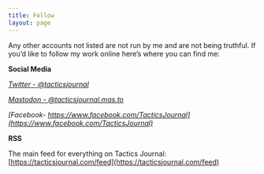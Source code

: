 ```yaml
---
title: Follow
layout: page
---
```


Any other accounts not listed are not run by me and are not being truthful. If you’d like to follow my work online here’s where you can find me:

**Social Media**

*[Twitter - @tacticsjournal](https://twitter.com/tacticsjournal)*

*[Mastodon - @tacticsjournal.mas.to](https://mas.to/@tacticsjournal)*

*[Facebook- https://www.facebook.com/TacticsJournal](https://www.facebook.com/TacticsJournal)*

**RSS**

The main feed for everything on Tactics Journal: [https://tacticsjournal.com/feed](https://tacticsjournal.com/feed)
